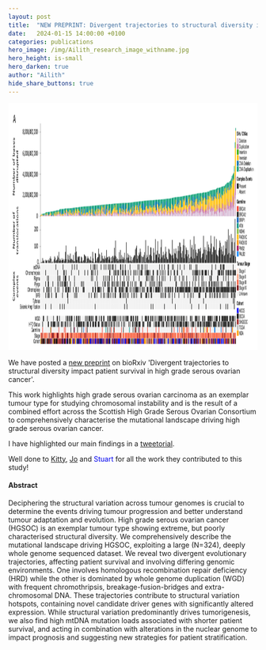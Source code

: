 ```yaml
---
layout: post
title:  "NEW PREPRINT: Divergent trajectories to structural diversity impact patient survival in high grade serous ovarian cancer"
date:   2024-01-15 14:00:00 +0100
categories: publications
hero_image: /img/Ailith_research_image_withname.jpg
hero_height: is-small
hero_darken: true
author: "Ailith"
hide_share_buttons: true
---
```

<p align="center">
  <img width="1000" height="500" src="/img/Fig1_markerHGSOC.png">
</p>

We have posted a [new preprint](https://www.biorxiv.org/content/10.1101/2024.01.12.575376v1) on bioRxiv 'Divergent trajectories to structural diversity impact patient survival in high grade serous ovarian cancer'.

This work highlights high grade serous ovarian carcinoma as an exemplar tumour type for studying chromosomal instability and is the result of a combined effort across the Scottish High Grade Serous Ovarian Consortium to comprehensively characterise the mutational landscape driving high grade serous ovarian cancer.

I have highlighted our main findings in a [tweetorial](https://x.com/Ailith_Ewing/status/1747291048206901394?s=20).

Well done to [Kitty](/Kitty), [Jo](/Jo) and <span style="color:#0000EE">Stuart</span> for all the work they contributed to this study!

<h4> Abstract </h4>

Deciphering the structural variation across tumour genomes is crucial to determine the
events driving tumour progression and better understand tumour adaptation and evolution.
High grade serous ovarian cancer (HGSOC) is an exemplar tumour type showing extreme,
but poorly characterised structural diversity. We comprehensively describe the mutational
landscape driving HGSOC, exploiting a large (N=324), deeply whole genome sequenced
dataset. We reveal two divergent evolutionary trajectories, affecting patient survival and
involving differing genomic environments. One involves homologous recombination repair
deficiency (HRD) while the other is dominated by whole genome duplication (WGD) with
frequent chromothripsis, breakage-fusion-bridges and extra-chromosomal DNA. These
trajectories contribute to structural variation hotspots, containing novel candidate driver
genes with significantly altered expression. While structural variation predominantly drives
tumorigenesis, we also find high mtDNA mutation loads associated with shorter patient
survival, and acting in combination with alterations in the nuclear genome to impact
prognosis and suggesting new strategies for patient stratification.




    


